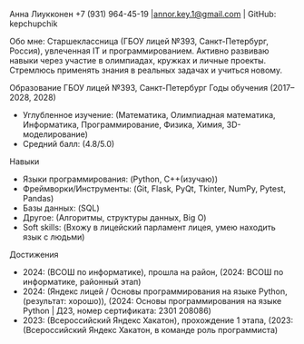 
Анна Лиукконен
+7 (931) 964-45-19 |annor.key.1@gmail.com | GitHub: kepchupchik

Обо мне:
Старшеклассница (ГБОУ лицей №393, Санкт-Петербург, Россия), увлеченная IT и программированием. Активно развиваю навыки через участие в олимпиадах, кружках и личные проекты. Стремлюсь применять знания в реальных задачах и учиться новому.

Образование
ГБОУ лицей №393, Санкт-Петербург
Годы обучения (2017–2028, 2028)
- Углубленное изучение: (Математика, Олимпиадная математика, Информатика, Программирование, Физика, Химия, 3D-моделирование)
- Средний балл: (4.8/5.0)

Навыки
- Языки программирования: (Python, C++(изучаю))
- Фреймворки/Инструменты: (Git, Flask, PyQt, Tkinter, NumPy, Pytest, Pandas)
- Базы данных: (SQL)
- Другое: (Алгоритмы, структуры данных, Big O)
- Soft skills: (Вхожу в лицейский парламент лицея, умею находить язык с людьми)

Достижения
- 2024: (ВСОШ по информатике), прошла на район, (2024: ВСОШ по информатике, районный этап)
- 2024: (Яндекс лицей / Основы программирования на языке Python, (результат: хорошо)), (2024: Основы программирования на языке Python | Д23, номер сертификата: 2301 208086)
- 2023: (Всероссийский Яндекс Хакатон), прохождение 1 этапа, (2023: (Всероссийский Яндекс Хакатон, в команде роль программиста)
